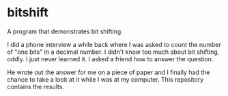 bitshift
========

A program that demonstrates bit shifting. 

I did a phone interview a while back where I was asked to count the number of "one bits" in a decimal number. I didn't know too much about bit shifting, oddly. I just never learned it. I asked a friend how to answer the question. 

He wrote out the answer for me on a piece of paper and I finally had the chance to take a look at it while I was at my computer. This repository contains the results. 

